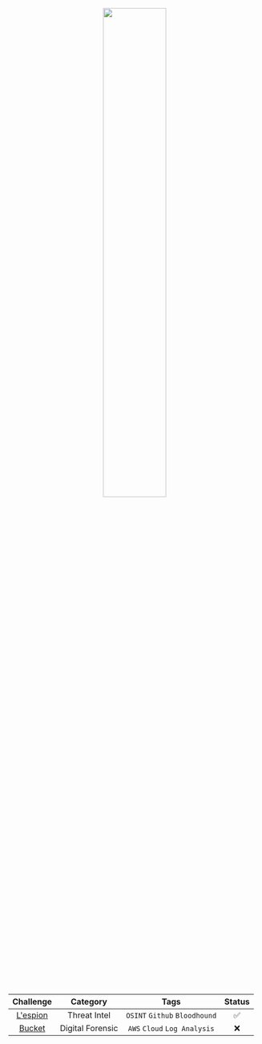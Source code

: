 <p align="center">
    <img src="./Assets/cyberdefenders_og.png" width="50%" height="50%">
</p>  

| **Challenge** | **Category** | **Tags** | **Status** | 
| :---:  | :---: | :---:  | :---: | 
| [L'espion](https://github.com/AKROM-A/Defensive_Security/tree/main/CyberDefenders/Assets/Lespion) | Threat Intel | `OSINT` `Github` `Bloodhound` | :white_check_mark: |
| [Bucket](./Assets/Bucket/README.md) | Digital Forensic | `AWS` `Cloud` `Log Analysis` | :x: |